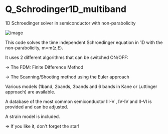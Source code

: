 # Q_Schrodinger1D_multiband
1D Schroedinger solver in semiconductor with non-parabolicity

![image](https://user-images.githubusercontent.com/35040499/113293188-bd916f80-92f5-11eb-9108-2ed3d40dbb42.png)


This code solves the time independent Schroedinger equation in 1D with the non-parabolicity, m=m(z,E).

It uses 2 different algorithms that can be switched ON/OFF:

-> The FDM: Finite Difference Method

-> The Scanning/Shooting method using the Euler approach

Various models (1band, 2bands, 3bands and 6 bands in Kane or Luttinger approach) are available. 

A database of the most common semiconductor III-V , IV-IV and II-VI is provided and can be adjusted.

A strain model is included.


=> If you like it, don't forget the star!
